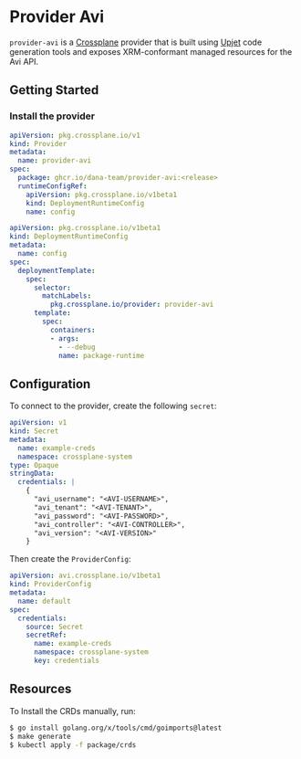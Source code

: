 # Provider Avi

`provider-avi` is a [Crossplane](https://crossplane.io/) provider that
is built using [Upjet](https://github.com/crossplane/upjet) code
generation tools and exposes XRM-conformant managed resources for the
Avi API.

## Getting Started

### Install the provider

```yaml
apiVersion: pkg.crossplane.io/v1
kind: Provider
metadata:
  name: provider-avi
spec:
  package: ghcr.io/dana-team/provider-avi:<release>
  runtimeConfigRef:
    apiVersion: pkg.crossplane.io/v1beta1
    kind: DeploymentRuntimeConfig
    name: config
```

```yaml
apiVersion: pkg.crossplane.io/v1beta1
kind: DeploymentRuntimeConfig
metadata:
  name: config
spec:
  deploymentTemplate:
    spec:
      selector:
        matchLabels:
          pkg.crossplane.io/provider: provider-avi
      template:
        spec:
          containers:
          - args:
            - --debug
            name: package-runtime
```

## Configuration

To connect to the provider, create the following `secret`:

```yaml
apiVersion: v1
kind: Secret
metadata:
  name: example-creds
  namespace: crossplane-system
type: Opaque
stringData:
  credentials: |
    {
      "avi_username": "<AVI-USERNAME>",
      "avi_tenant": "<AVI-TENANT>",
      "avi_password": "<AVI-PASSWORD>",
      "avi_controller": "<AVI-CONTROLLER>",
      "avi_version": "<AVI-VERSION>"
    }
```

Then create the `ProviderConfig`:

```yaml
apiVersion: avi.crossplane.io/v1beta1
kind: ProviderConfig
metadata:
  name: default
spec:
  credentials:
    source: Secret
    secretRef:
      name: example-creds
      namespace: crossplane-system
      key: credentials
```

## Resources

To Install the CRDs manually, run:

```bash
$ go install golang.org/x/tools/cmd/goimports@latest
$ make generate
$ kubectl apply -f package/crds
```
